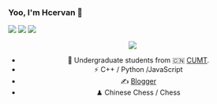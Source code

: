 ### Yoo, I'm Hcervan 👋
<span > <img src="https://img.shields.io/badge/-HTML5-E34F26?style=flat-square&logo=html5&logoColor=white" /> <img src="https://img.shields.io/badge/-CSS3-1572B6?style=flat-square&logo=css3" /> <img src="https://img.shields.io/badge/-JavaScript-oringe?style=flat-square&logo=javascript" /> </span>
<div align="center"> <img src="https://visitor-badge.glitch.me/badge?page_id=sun0225SUN" />


- 🍻 Undergraduate students from 🇨🇳 [CUMT](https://www.cumt.edu.cn).
- ⚡ C++ / Python /JavaScript
- ✍️ [Blogger](https://hcervan.cc)
- ♟ Chinese Chess / Chess 
